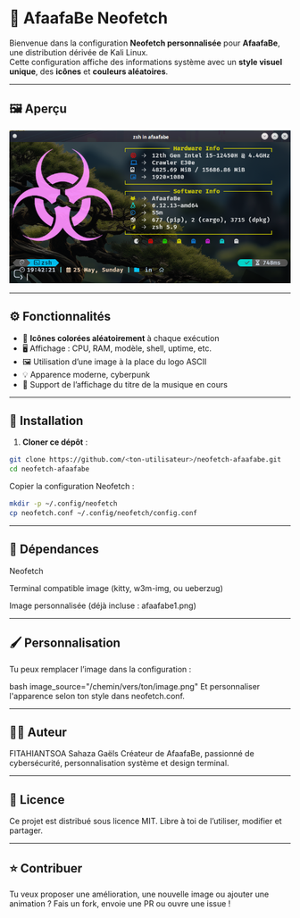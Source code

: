 # 🎨 AfaafaBe Neofetch

Bienvenue dans la configuration **Neofetch personnalisée** pour **AfaafaBe**, une distribution dérivée de Kali Linux.  
Cette configuration affiche des informations système avec un **style visuel unique**, des **icônes** et **couleurs aléatoires**.

---

## 🖼️ Aperçu

<img src="afaafabe1.png" alt="Aperçu Neofetch AfaafaBe" width="700"/>

---

## ⚙️ Fonctionnalités

- 🎲 **Icônes colorées aléatoirement** à chaque exécution
- 🖥️ Affichage : CPU, RAM, modèle, shell, uptime, etc.
- 🖼️ Utilisation d’une image à la place du logo ASCII
- 💡 Apparence moderne, cyberpunk
- 🎵 Support de l’affichage du titre de la musique en cours

---

## 🚀 Installation

1. **Cloner ce dépôt** :

```bash
git clone https://github.com/<ton-utilisateur>/neofetch-afaafabe.git
cd neofetch-afaafabe
```

Copier la configuration Neofetch :

```bash
mkdir -p ~/.config/neofetch
cp neofetch.conf ~/.config/neofetch/config.conf
```
---

## 🧩 Dépendances
Neofetch

Terminal compatible image (kitty, w3m-img, ou ueberzug)

Image personnalisée (déjà incluse : afaafabe1.png)

---

## 🖌️ Personnalisation
Tu peux remplacer l’image dans la configuration :

bash
image_source="/chemin/vers/ton/image.png"
Et personnaliser l'apparence selon ton style dans neofetch.conf.

---

## 🧑‍💻 Auteur
FITAHIANTSOA Sahaza Gaëls
Créateur de AfaafaBe, passionné de cybersécurité, personnalisation système et design terminal.

---

## 🪪 Licence
Ce projet est distribué sous licence MIT.
Libre à toi de l’utiliser, modifier et partager.

---

## ⭐ Contribuer
Tu veux proposer une amélioration, une nouvelle image ou ajouter une animation ?
Fais un fork, envoie une PR ou ouvre une issue !

